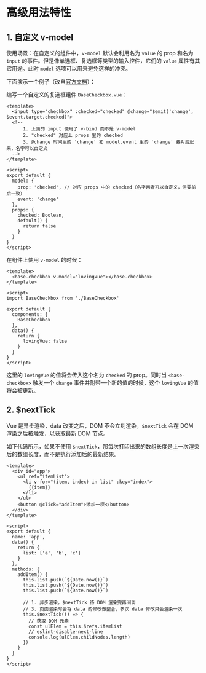 # 高级用法特性

## 1. 自定义 v-model

使用场景：在自定义的组件中，`v-model` 默认会利用名为 `value` 的 prop 和名为 `input` 的事件。但是像单选框、复选框等类型的输入控件，它们的 `value` 属性有其它用途。此时 `model` 选项可以用来避免这样的冲突。

下面演示一个例子（改自[官方文档](https://cn.vuejs.org/v2/guide/components-custom-events.html#自定义组件的-v-model)）：

编写一个自定义的复选框组件 `BaseCheckbox.vue`：

```vue
<template>
  <input type="checkbox" :checked="checked" @change="$emit('change', $event.target.checked)">
  <!--
      1. 上面的 input 使用了 v-bind 而不是 v-model
      2. "checked" 对应上 props 里的 checked
      3. @change 时间里的 'change' 和 model.event 里的 'change' 要对应起来，名字可以自定义
  -->
</template>

<script>
export default {
  model: {
    prop: 'checked', // 对应 props 中的 checked（名字两者可以自定义，但要前后一致）
    event: 'change'
  },
  props: {
    checked: Boolean,
    default() {
      return false
    }
  }
}
</script>
```

在组件上使用 `v-model` 的时候：

```vue
<template>
  <base-checkbox v-model="lovingVue"></base-checkbox>
</template>

<script>
import BaseCheckbox from './BaseCheckbox'

export default {
  components: {
    BaseCheckbox
  },
  data() {
    return {
      lovingVue: false
    }
  }
}
</script>
```

这里的 `lovingVue` 的值将会传入这个名为 `checked` 的 prop。同时当 `<base-checkbox>` 触发一个 `change` 事件并附带一个新的值的时候，这个 `lovingVue` 的值将会被更新。

## 2. $nextTick

Vue 是异步渲染，data 改变之后，DOM 不会立刻渲染。`$nextTick` 会在 DOM 渲染之后被触发，以获取最新 DOM 节点。

如下代码所示，如果不使用 `$nextTick`，那每次打印出来的数组长度是上一次渲染后的数组长度，而不是执行添加后的最新结果。

```vue
<template>
  <div id="app">
    <ul ref="itemList">
      <li v-for="(item, index) in list" :key="index">
        {{item}}
      </li>
    </ul>
    <button @click="addItem">添加一项</button>
  </div>
</template>

<script>
export default {
  name: 'app',
  data() {
    return {
      list: ['a', 'b', 'c']
    }
  },
  methods: {
    addItem() {
      this.list.push(`${Date.now()}`)
      this.list.push(`${Date.now()}`)
      this.list.push(`${Date.now()}`)

      // 1. 异步渲染，$nextTick 待 DOM 渲染完再回调
      // 3. 页面渲染时会将 data 的修改做整合，多次 data 修改只会渲染一次
      this.$nextTick(() => {
        // 获取 DOM 元素
        const ulElem = this.$refs.itemList
        // eslint-disable-next-line
        console.log(ulElem.childNodes.length)
      })
    }
  }
}
</script>
```

